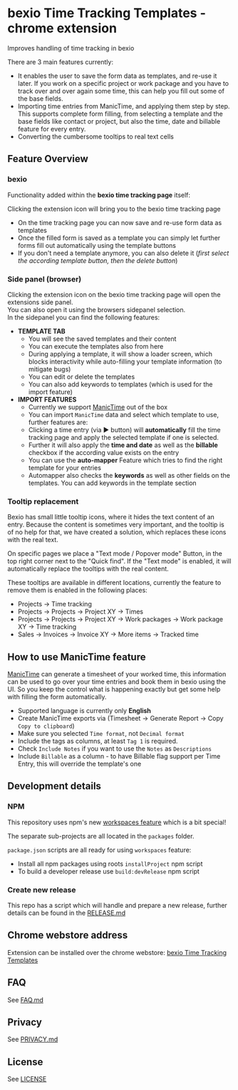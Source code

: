 # bexio Time Tracking Templates - chrome extension

Improves handling of time tracking in bexio

There are 3 main features currently:

* It enables the user to save the form data as templates, and re-use it later.
  If you work on a specific project or work package and you have to track over and over again some time, this can help you fill out some of the base fields.
* Importing time entries from ManicTime, and applying them step by step. This supports complete form filling, from selecting a template and the base fields like contact or project, but also the time, date and billable feature for every entry.
* Converting the cumbersome tooltips to real text cells

## Feature Overview

### bexio

Functionality added within the **bexio time tracking page** itself:

Clicking the extension icon will bring you to the bexio time tracking page

* On the time tracking page you can now save and re-use form data as templates
* Once the filled form is saved as a template you can simply let further forms fill out automatically using the template buttons
* If you don't need a template anymore, you can also delete it (*first select the according template button, then the delete button*)

### Side panel (browser)

Clicking the extension icon on the bexio time tracking page will open the extensions side panel.  
You can also open it using the browsers sidepanel selection.  
In the sidepanel you can find the following features:

* **TEMPLATE TAB**
  * You will see the saved templates and their content
  * You can execute the templates also from here
  * During applying a template, it will show a loader screen, which blocks interactivity while auto-filling your template information (to mitigate bugs)
  * You can edit or delete the templates
  * You can also add keywords to templates (which is used for the import feature)
* **IMPORT FEATURES**
  * Currently we support [ManicTime](https://www.manictime.com/) out of the box
  * You can import `ManicTime` data and select which template to use, further features are:
  * Clicking a time entry (via ▶️ button) will **automatically** fill the time tracking page and apply the selected template if one is selected.
  * Further it will also apply the **time and date** as well as the **billable** checkbox if the according value exists on the entry
  * You can use the **auto-mapper** Feature which tries to find the right template for your entries
  * Automapper also checks the **keywords** as well as other fields on the templates. You can add keywords in the template section

### Tooltip replacement

Bexio has small little tooltip icons, where it hides the text content of an entry.
Because the content is sometimes very important, and the tooltip is of no help for that, we have created a solution, which replaces these icons with the real text.

On specific pages we place a "Text mode / Popover mode" Button, in the top right corner next to the "Quick find".
If the "Text mode" is enabled, it will automatically replace the tooltips with the real content.

These tooltips are available in different locations, currently the feature to remove them is enabled in the following places:

* Projects -> Time tracking
* Projects -> Projects -> Project XY -> Times
* Projects -> Projects -> Project XY -> Work packages -> Work package XY -> Time tracking
* Sales -> Invoices -> Invoice XY -> More items -> Tracked time

## How to use ManicTime feature

[ManicTime](https://www.manictime.com/) can generate a timesheet of your worked time, this information can be used to go over your time entries and book them in bexio using the UI. So you keep the control what is happening exactly but get some help with filling the form automatically.

* Supported language is currently only **English**
* Create ManicTime exports via (Timesheet -> Generate Report -> Copy `Copy to clipboard`)
* Make sure you selected `Time format`, not `Decimal format`
* Include the tags as columns, at least `Tag 1` is required.
* Check `Include Notes` if you want to use the `Notes` as `Descriptions`
* Include `Billable` as a column - to have Billable flag support per Time Entry, this will override the template's one

## Development details

### NPM

This repository uses npm's new [workspaces feature](https://docs.npmjs.com/cli/v9/using-npm/workspaces) which is a bit special!

The separate sub-projects are all located in the `packages` folder.

`package.json` scripts are all ready for using `workspaces` feature:

* Install all npm packages using roots `installProject` npm script
* To build a developer release use `build:devRelease` npm script

### Create new release

This repo has a script which will handle and prepare a new release, further details can be found in the [RELEASE.md](./RELEASE.md)

## Chrome webstore address

Extension can be installed over the chrome webstore:
[bexio Time Tracking Templates](https://chromewebstore.google.com/detail/bexio-timetracking-templa/nbmjdligmcfaeebdihmgbdpahdfddlhm)

## FAQ

See [FAQ.md](./FAQ.md)

## Privacy

See [PRIVACY.md](PRIVACY.md)

## License

See [LICENSE](LICENSE)